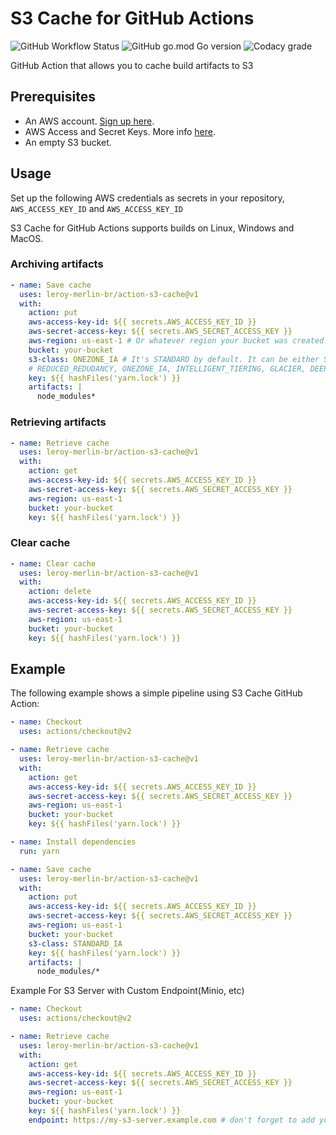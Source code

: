 # S3 Cache for GitHub Actions
![GitHub Workflow Status](https://img.shields.io/github/workflow/status/leroy-merlin-br/action-s3-cache/Build%20and%20publish?style=flat-square) ![GitHub go.mod Go version](https://img.shields.io/github/go-mod/go-version/leroy-merlin-br/action-s3-cache?style=flat-square) ![Codacy grade](https://img.shields.io/codacy/grade/71fc49e81b654ddfa1379a2c50f6ea8a?style=flat-square)

GitHub Action that allows you to cache build artifacts to S3

## Prerequisites
- An AWS account. [Sign up here](https://aws.amazon.com/pt/resources/create-account/).
- AWS Access and Secret Keys. More info [here](https://aws.amazon.com/pt/premiumsupport/knowledge-center/create-access-key/).
- An empty S3 bucket.

## Usage

Set up the following AWS credentials as secrets in your repository, `AWS_ACCESS_KEY_ID` and `AWS_ACCESS_KEY_ID`

S3 Cache for GitHub Actions supports builds on Linux, Windows and MacOS.

### Archiving artifacts

```yml
- name: Save cache
  uses: leroy-merlin-br/action-s3-cache@v1
  with:
    action: put
    aws-access-key-id: ${{ secrets.AWS_ACCESS_KEY_ID }}
    aws-secret-access-key: ${{ secrets.AWS_SECRET_ACCESS_KEY }}
    aws-region: us-east-1 # Or whatever region your bucket was created
    bucket: your-bucket
    s3-class: ONEZONE_IA # It's STANDARD by default. It can be either STANDARD, 
    # REDUCED_REDUDANCY, ONEZONE_IA, INTELLIGENT_TIERING, GLACIER, DEEP_ARCHIVE or STANDARD_IA.
    key: ${{ hashFiles('yarn.lock') }}
    artifacts: |
      node_modules*
```

### Retrieving artifacts

```yml
- name: Retrieve cache
  uses: leroy-merlin-br/action-s3-cache@v1
  with:
    action: get
    aws-access-key-id: ${{ secrets.AWS_ACCESS_KEY_ID }}
    aws-secret-access-key: ${{ secrets.AWS_SECRET_ACCESS_KEY }}
    aws-region: us-east-1
    bucket: your-bucket
    key: ${{ hashFiles('yarn.lock') }}
```

### Clear cache

```yml
- name: Clear cache
  uses: leroy-merlin-br/action-s3-cache@v1
  with:
    action: delete
    aws-access-key-id: ${{ secrets.AWS_ACCESS_KEY_ID }}
    aws-secret-access-key: ${{ secrets.AWS_SECRET_ACCESS_KEY }}
    aws-region: us-east-1
    bucket: your-bucket
    key: ${{ hashFiles('yarn.lock') }}
```

## Example

The following example shows a simple pipeline using S3 Cache GitHub Action:


```yml
- name: Checkout
  uses: actions/checkout@v2

- name: Retrieve cache
  uses: leroy-merlin-br/action-s3-cache@v1
  with:
    action: get
    aws-access-key-id: ${{ secrets.AWS_ACCESS_KEY_ID }}
    aws-secret-access-key: ${{ secrets.AWS_SECRET_ACCESS_KEY }}
    aws-region: us-east-1
    bucket: your-bucket
    key: ${{ hashFiles('yarn.lock') }}

- name: Install dependencies
  run: yarn

- name: Save cache
  uses: leroy-merlin-br/action-s3-cache@v1
  with:
    action: put
    aws-access-key-id: ${{ secrets.AWS_ACCESS_KEY_ID }}
    aws-secret-access-key: ${{ secrets.AWS_SECRET_ACCESS_KEY }}
    aws-region: us-east-1
    bucket: your-bucket
    s3-class: STANDARD_IA
    key: ${{ hashFiles('yarn.lock') }}
    artifacts: |
      node_modules/*
```

Example For S3 Server with Custom Endpoint(Minio, etc)
```yml
- name: Checkout
  uses: actions/checkout@v2

- name: Retrieve cache
  uses: leroy-merlin-br/action-s3-cache@v1
  with:
    action: get
    aws-access-key-id: ${{ secrets.AWS_ACCESS_KEY_ID }}
    aws-secret-access-key: ${{ secrets.AWS_SECRET_ACCESS_KEY }}
    aws-region: us-east-1
    bucket: your-bucket
    key: ${{ hashFiles('yarn.lock') }}
    endpoint: https://my-s3-server.example.com # don't forget to add your s3 endpoint here
```